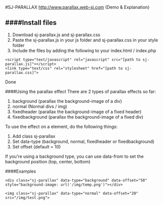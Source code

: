 #SJ-PARALLAX
http://www.parallax.web-sj.com (Demo & Explanation)

####Install files
----------
1. Download sj-parallax.js and sj-parallax.css
2. Paste the sj-parallax.js in your js folder and sj-parallax.css in your style folder
3. Include the files by adding the following to your index.html / index.php
```
<script type="text/javascript" rel="javascript" src="[path to sj-parallax.js]"></script>
<link type="text/css" rel="stylesheet" href="[path to sj-parallax.css]">
```
Done

####Using the parallax effect
There are 2 types of parallax effects so far:
1. background (parallax the background-image of a div)
2. normal (Normal divs / img)
3. fixedheader (parallax the background-image of a fixed header)
4. fixedbackground (parallax the background-image of a fixed div)

To use the effect on a element, do the following things:
1. Add class sj-parallax
2. Set data-type (background, normal, fixedheader or fixedbackground)
3. Set offset (default = 10)

If you're using a background type, you can use data-from to set the background position (top, center, bottom)

####Examples
```
<div class="sj-parallax" data-type="background" data-offset="50" style="background-image: url('/img/temp.png')"></div>
```
```
<img class="sj-parallax" data-type="normal" data-offset="20" src="/img/test.png">
```

